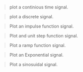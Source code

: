 >plot a continious time signal.

>plot a discrete signal.

>Plot an impulse function signal.

>Plot and unit step function signal.

>Plot a ramp function signal.

>Plot an Exponential signal.

>Plot a sinosuidal signal.